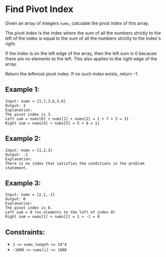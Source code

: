 # Find Pivot Index

Given an array of integers `nums`, calculate the pivot index of this array.

The pivot index is the index where the sum of all the numbers strictly to the left of the index is equal to the sum of
all the numbers strictly to the index's right.

If the index is on the left edge of the array, then the left sum is 0 because there are no elements to the left. This
also applies to the right edge of the array.

Return the leftmost pivot index. If no such index exists, return -1.

## Example 1:

```
Input: nums = [1,7,3,6,5,6]
Output: 3
Explanation:
The pivot index is 3.
Left sum = nums[0] + nums[1] + nums[2] = 1 + 7 + 3 = 11
Right sum = nums[4] + nums[5] = 5 + 6 = 11
```

## Example 2:

```
Input: nums = [1,2,3]
Output: -1
Explanation:
There is no index that satisfies the conditions in the problem statement.
```

## Example 3:

```
Input: nums = [2,1,-1]
Output: 0
Explanation:
The pivot index is 0.
Left sum = 0 (no elements to the left of index 0)
Right sum = nums[1] + nums[2] = 1 + -1 = 0
```

## Constraints:

* `1 <= nums.length <= 10^4`
* `-1000 <= nums[i] <= 1000`
